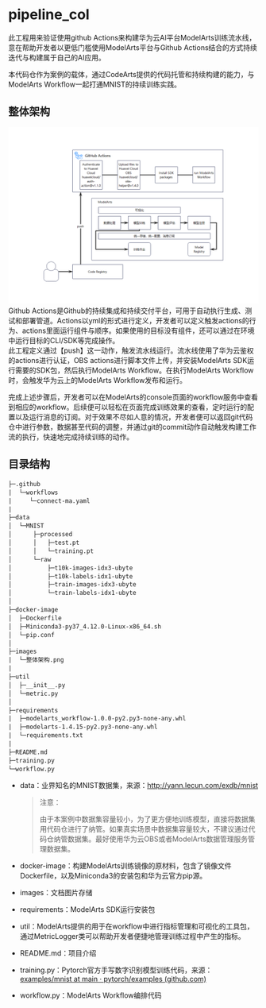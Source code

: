 # pipeline_col
此工程用来验证使用github Actions来构建华为云AI平台ModelArts训练流水线，意在帮助开发者以更低门槛使用ModelArts平台与Github Actions结合的方式持续迭代与构建属于自己的AI应用。

本代码仓作为案例的载体，通过CodeArts提供的代码托管和持续构建的能力，与ModelArts Workflow一起打通MNIST的持续训练实践。

## 整体架构
![structure](./images/整体架构.png)
Github Actions是Github的持续集成和持续交付平台，可用于自动执行生成、测试和部署管道。Actions以yml的形式进行定义，开发者可以定义触发actions的行为、actions里面运行组件与顺序。如果使用的目标没有组件，还可以通过在环境中运行目标的CLI/SDK等完成操作。\
此工程定义通过【push】这一动作，触发流水线运行。流水线使用了华为云鉴权的actions进行认证，OBS actions进行脚本文件上传，并安装ModelArts SDK运行需要的SDK包，然后执行ModelArts Workflow。在执行ModelArts Workflow时，会触发华为云上的ModelArts Workflow发布和运行。

完成上述步骤后，开发者可以在ModelArts的console页面的workflow服务中查看到相应的workflow。后续便可以轻松在页面完成训练效果的查看，定时运行的配置以及运行消息的订阅。对于效果不尽如人意的情况，开发者便可以返回git代码仓中进行参数，数据甚至代码的调整，并通过git的commit动作自动触发构建工作流的执行，快速地完成持续训练的动作。

## 目录结构
```txt
├─.github
|  └─workflows
|     └─connect-ma.yaml
|
├─data													
│  └─MNIST
│      ├─processed
│      │   ├─test.pt
│      │   └─training.pt
│      └─raw
│          ├─t10k-images-idx3-ubyte
│          ├─t10k-labels-idx1-ubyte
│          ├─train-images-idx3-ubyte
│          └─train-labels-idx1-ubyte
│              
├─docker-image													
│  ├─Dockerfile
│  ├─Miniconda3-py37_4.12.0-Linux-x86_64.sh
│  └─pip.conf
│    
├─images
|  └─整体架构.png
|
├─util													
│  ├─__init__.py
│  └─metric.py
│        
├─requirements
|  ├─modelarts_workflow-1.0.0-py2.py3-none-any.whl
|  ├─modelarts-1.4.15-py2.py3-none-any.whl
|  └─requirements.txt
|
├─README.md
├─training.py
└─workflow.py
```
- data：业界知名的MNIST数据集，来源：http://yann.lecun.com/exdb/mnist

  > 注意：
  >
  > 由于本案例中数据集容量较小，为了更方便地训练模型，直接将数据集用代码仓进行了纳管。如果真实场景中数据集容量较大，不建议通过代码仓纳管数据集。最好使用华为云OBS或者ModelArts数据管理服务管理数据集。

- docker-image：构建ModelArts训练镜像的原材料，包含了镜像文件Dockerfile，以及Miniconda3的安装包和华为云官方pip源。

- images：文档图片存储

- requirements：ModelArts SDK运行安装包

- util：ModelArts提供的用于在workflow中进行指标管理和可视化的工具包，通过MetricLogger类可以帮助开发者便捷地管理训练过程中产生的指标。


- README.md：项目介绍

- training.py：Pytorch官方手写数字识别模型训练代码，来源：[examples/mnist at main · pytorch/examples (github.com)](https://github.com/pytorch/examples/tree/main/mnist)

- workflow.py：ModelArts Workflow编排代码